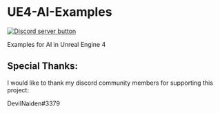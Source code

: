 # UE4-AI-Examples
<!-- BADGES/ -->
<span class="badge-discord"><a href="https://discord.gg/CmgdEvw" title="Join on discord"><img src="https://img.shields.io/badge/Discord-Join-768ADC.svg?logo=discord&longCache=true&style=popout-square" alt="Discord server button" /></a></span>

Examples for AI in Unreal Engine 4

## Special Thanks:

I would like to thank my discord community members for supporting this project:

DevilNaiden#3379
